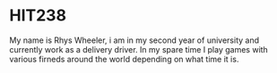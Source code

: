 # HIT238
My name is Rhys Wheeler, i am in my second year of university and currently work as a delivery driver. In my spare time I play games with various firneds around the world depending on what time it is.